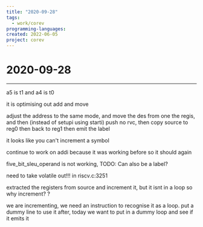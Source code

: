 ```yaml
---
title: "2020-09-28"
tags:
  - work/corev
programming-languages:
created: 2022-06-05
project: corev
---
```

# 2020-09-28
---
a5 is t1 and a4 is t0 

it is optimising out add and move

adjust the address to the same mode, and move the des from one the regis, and then (instead of setupi using starti) push no rvc, then copy source to reg0 then back to reg1 then emit the label

it looks like you can't increment a symbol

continue to work on addi because it was working before so it should again

five_bit_sleu_operand is not working, TODO: Can also be a label?

need to take volatile out!!! in riscv.c:3251

extracted the registers from source and increment it, but it isnt in a loop so why increment? ?

we are incrementing, we need an instruction to recognise it as a loop. put a dummy line to use it after, today we want to put in a dummy loop and see if it emits it